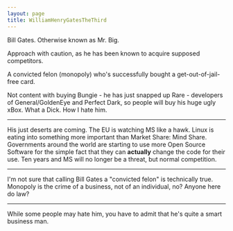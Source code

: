 ```yaml
---
layout: page
title: WilliamHenryGatesTheThird
---
```




Bill Gates. Otherwise known as Mr. Big.

Approach with caution, as he has been known to acquire supposed competitors.

A convicted felon (monopoly) who's successfully bought a get-out-of-jail-free card.

Not content with buying Bungie - he has just snapped up Rare - developers of General/GoldenEye and Perfect Dark, so people will buy his huge ugly xBox.   What a Dick.  How I hate him.

----
His just deserts are coming.  The EU is watching MS like a hawk.  Linux is eating into something more important than Market Share: Mind Share.  Governments around the world are starting to use more Open Source Software for the simple fact that they can **actually** change the code for their use.  Ten years and MS will no longer be a threat, but normal competition.

----

I'm not sure that calling Bill Gates a "convicted felon" is technically true. Monopoly is the crime of a business, not of an individual, no? Anyone here do law?

----

While some people may hate him, you have to admit that he's quite a smart business man.
